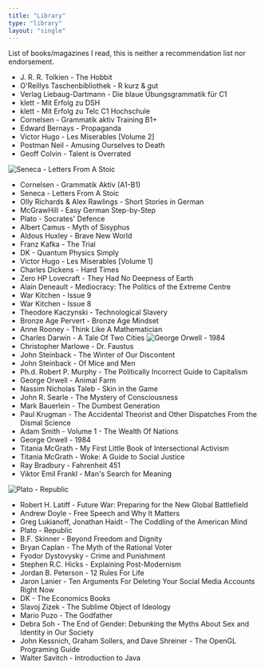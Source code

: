 ```yaml
---
title: "Library"
type: "library"
layout: "single"
---
```


List of books/magazines I read, this is neither a recommendation list nor endorsement.

- J. R. R. Tolkien - The Hobbit
- O'Reillys Taschenbibliothek - R kurz & gut
- Verlag Liebaug-Dartmann - Die blaue Übungsgrammatik für C1
- klett - Mit Erfolg zu DSH
- klett - Mit Erfolg zu Telc C1 Hochschule
- Cornelsen - Grammatik aktiv Training B1+
- Edward Bernays - Propaganda
- Victor Hugo - Les Miserables [Volume 2]
- Postman Neil - Amusing Ourselves to Death
- Geoff Colvin - Talent is Overrated

![Seneca - Letters From A Stoic](pix/library/seneca.jpg "left")

- Cornelsen - Grammatik Aktiv (A1-B1)
- Seneca - Letters From A Stoic
- Olly Richards & Alex Rawlings - Short Stories in German
- McGrawHill - Easy German Step-by-Step
- Plato - Socrates' Defence
- Albert Camus - Myth of Sisyphus
- Aldous Huxley - Brave New World
- Franz Kafka - The Trial
- DK - Quantum Physics Simply
- Victor Hugo - Les Miserables [Volume 1]
- Charles Dickens - Hard Times
- Zero HP Lovecraft - They Had No Deepness of Earth
- Alain Deneault - Mediocracy: The Politics of the Extreme Centre
- War Kitchen - Issue 9
- War Kitchen - Issue 8
- Theodore Kaczynski - Technological Slavery
- Bronze Age Pervert - Bronze Age Mindset
- Anne Rooney - Think Like A Mathematician
- Charles Darwin - A Tale Of Two Cities
  ![George Orwell - 1984](pix/library/1984.jpg "right")
- Christopher Marlowe - Dr. Faustus
- John Steinback - The Winter of Our Discontent
- John Steinback - Of Mice and Men
- Ph.d. Robert P. Murphy - The Politically Incorrect Guide to Capitalism
- George Orwell - Animal Farm
- Nassim Nicholas Taleb - Skin in the Game
- John R. Searle - The Mystery of Consciousness
- Mark Bauerlein - The Dumbest Generation
- Paul Krugman - The Accidental Theorist and Other Dispatches From the Dismal Science
- Adam Smith - Volume 1 - The Wealth Of Nations
- George Orwell - 1984
- Titania McGrath - My First Little Book of Intersectional Activism
- Titania McGrath - Woke: A Guide to Social Justice
- Ray Bradbury - Fahrenheit 451
- Viktor Emil Frankl - Man's Search for Meaning

![Plato - Republic](pix/library/republic.jpg "left")

- Robert H. Latiff - Future War: Preparing for the New Global Battlefield
- Andrew Doyle - Free Speech and Why It Matters
- Greg Lukianoff, Jonathan Haidt - The Coddling of the American Mind
- Plato - Republic
- B.F. Skinner - Beyond Freedom and Dignity
- Bryan Caplan - The Myth of the Rational Voter
- Fyodor Dystovysky - Crime and Punishment
- Stephen R.C. Hicks - Explaining Post-Modernism
- Jordan B. Peterson - 12 Rules For Life
- Jaron Lanier - Ten Arguments For Deleting Your Social Media Accounts Right Now
- DK - The Economics Books
- Slavoj Zizek - The Sublime Object of Ideology
- Mario Puzo - The Godfather
- Debra Soh - The End of Gender: Debunking the Myths About Sex and Identity in Our Society
- John Kessnich, Graham Sollers, and Dave Shreiner - The OpenGL Programing Guide
- Walter Savitch - Introduction to Java
